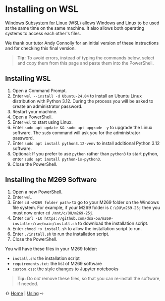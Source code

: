 # Installing on WSL

[Windows Subsystem for Linux](https://learn.microsoft.com/en-us/windows/wsl/about)
(WSL) allows Windows and Linux to be used at the same time on the same machine.
It also allows both operating systems to access each other's files.

We thank our tutor Andy Connolly for an initial version of these instructions
and for checking this final version.

> **Tip:** To avoid errors, instead of typing the commands below,
> select and copy them from this page and paste them into the PowerShell.

## Installing WSL


1. Open a Command Prompt.
2. Enter `wsl --install -d Ubuntu-24.04` to install an Ubuntu Linux distribution with Python 3.12.
   During the process you will be asked to create an administrator password.
3. Restart your machine.
4. Open a PowerShell.
5. Enter `wsl` to start using Linux.
6. Enter `sudo apt update && sudo apt upgrade -y` to upgrade the Linux software.
   The `sudo` command will ask you for the administrator password.
7. Enter `sudo apt install python3.12-venv` to install additional Python 3.12 software.
8. Optional: If you prefer to use `python` rather than `python3` to start python,
   enter `sudo apt install python-is-python3`.
9. Close the PowerShell.

## Installing the M269 Software

1. Open a new PowerShell.
2. Enter `wsl`.
3. Enter `cd <M269 folder path>` to go to your M269 folder on the Windows file system.
   For example, if your M269 folder is `C:\OU\m269-25j` then you must now enter
   `cd /mnt/c/OU/m269-25j`.
4. Enter `curl -LO https://github.com/dsa-ou/m269-installer/raw/main/install.sh`
   to download the installation script.
5. Enter `chmod +x install.sh` to allow the installation script to run.
6. Enter `./install.sh` to run the installation script.
7. Close the PowerShell.

You will have these files in your M269 folder:
- `install.sh`: the installation script
- `requirements.txt`: the list of M269 software
- `custom.css`: the style changes to Jupyter notebooks

> **Tip:** Do _not_ remove these files, so that
> you can re-install the software, if needed.


⇧ [Home](README.md)  | [Using](use.md) ⇨